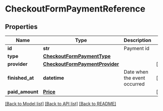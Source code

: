 # CheckoutFormPaymentReference

## Properties
Name | Type | Description | Notes
------------ | ------------- | ------------- | -------------
**id** | **str** | Payment id | 
**type** | [**CheckoutFormPaymentType**](CheckoutFormPaymentType.md) |  | 
**provider** | [**CheckoutFormPaymentProvider**](CheckoutFormPaymentProvider.md) |  | [optional] 
**finished_at** | **datetime** | Date when the event occurred | [optional] 
**paid_amount** | [**Price**](Price.md) |  | [optional] 

[[Back to Model list]](../README.md#documentation-for-models) [[Back to API list]](../README.md#documentation-for-api-endpoints) [[Back to README]](../README.md)


